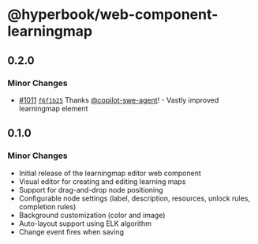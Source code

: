 # @hyperbook/web-component-learningmap

## 0.2.0

### Minor Changes

- [#1011](https://github.com/openpatch/hyperbook/pull/1011) [`f6f1b25`](https://github.com/openpatch/hyperbook/commit/f6f1b25f7a07e2cfcd8c2cfeb1807788aaa6c307) Thanks [@copilot-swe-agent](https://github.com/apps/copilot-swe-agent)! - Vastly improved learningmap element

## 0.1.0

### Minor Changes

- Initial release of the learningmap editor web component
- Visual editor for creating and editing learning maps
- Support for drag-and-drop node positioning
- Configurable node settings (label, description, resources, unlock rules, completion rules)
- Background customization (color and image)
- Auto-layout support using ELK algorithm
- Change event fires when saving
